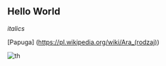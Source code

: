 ﻿## Hello World

*italics*

[Papuga] (https://pl.wikipedia.org/wiki/Ara_(rodzaj)) 

![th](https://github.com/neeeringute/papuga/assets/145553499/ad40189b-1943-47de-8485-e9c3e1f52d8e)
